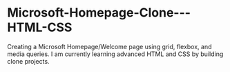 # Microsoft-Homepage-Clone---HTML-CSS
Creating a Microsoft Homepage/Welcome page using grid, flexbox, and media queries.
I am currently learning advanced HTML and CSS by building clone projects.
